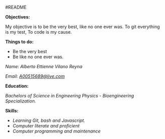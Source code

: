 #README

**Objectives:**

My objective is to be the very best, like no one ever was.
To git everything is my test, To code is my cause.

**Things to do:**
* Be the very best
* Be like no one ever was.

*Name: Alberto Ettienne Vilano Reyna*

*Email: A00515689@live.com*

**Education:**

*Bachelors of Science in Engineering Physics - Bioengineering Specialization.*

**Skills:**

* *Learning Git, bash and Javascript.*
* *Computer literate and proficient*
* *Computer programming and maintenance*
